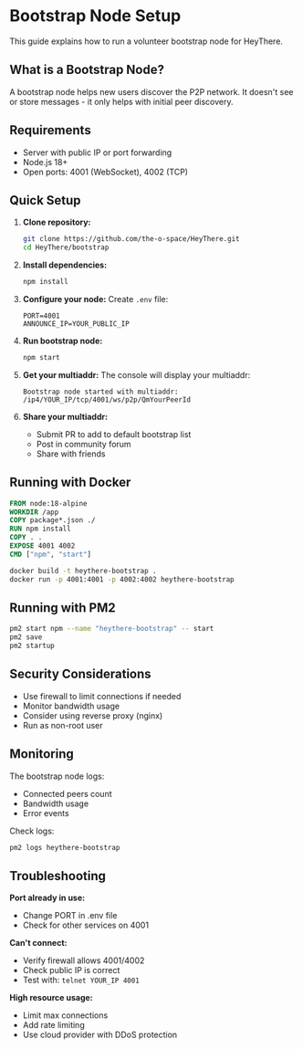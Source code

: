 # Bootstrap Node Setup

This guide explains how to run a volunteer bootstrap node for HeyThere.

## What is a Bootstrap Node?

A bootstrap node helps new users discover the P2P network. It doesn't see or store messages - it only helps with initial peer discovery.

## Requirements

- Server with public IP or port forwarding
- Node.js 18+
- Open ports: 4001 (WebSocket), 4002 (TCP)

## Quick Setup

1. **Clone repository:**
   ```bash
   git clone https://github.com/the-o-space/HeyThere.git
   cd HeyThere/bootstrap
   ```

2. **Install dependencies:**
   ```bash
   npm install
   ```

3. **Configure your node:**
   Create `.env` file:
   ```
   PORT=4001
   ANNOUNCE_IP=YOUR_PUBLIC_IP
   ```

4. **Run bootstrap node:**
   ```bash
   npm start
   ```

5. **Get your multiaddr:**
   The console will display your multiaddr:
   ```
   Bootstrap node started with multiaddr:
   /ip4/YOUR_IP/tcp/4001/ws/p2p/QmYourPeerId
   ```

6. **Share your multiaddr:**
   - Submit PR to add to default bootstrap list
   - Post in community forum
   - Share with friends

## Running with Docker

```dockerfile
FROM node:18-alpine
WORKDIR /app
COPY package*.json ./
RUN npm install
COPY . .
EXPOSE 4001 4002
CMD ["npm", "start"]
```

```bash
docker build -t heythere-bootstrap .
docker run -p 4001:4001 -p 4002:4002 heythere-bootstrap
```

## Running with PM2

```bash
pm2 start npm --name "heythere-bootstrap" -- start
pm2 save
pm2 startup
```

## Security Considerations

- Use firewall to limit connections if needed
- Monitor bandwidth usage
- Consider using reverse proxy (nginx)
- Run as non-root user

## Monitoring

The bootstrap node logs:
- Connected peers count
- Bandwidth usage
- Error events

Check logs:
```bash
pm2 logs heythere-bootstrap
```

## Troubleshooting

**Port already in use:**
- Change PORT in .env file
- Check for other services on 4001

**Can't connect:**
- Verify firewall allows 4001/4002
- Check public IP is correct
- Test with: `telnet YOUR_IP 4001`

**High resource usage:**
- Limit max connections
- Add rate limiting
- Use cloud provider with DDoS protection 